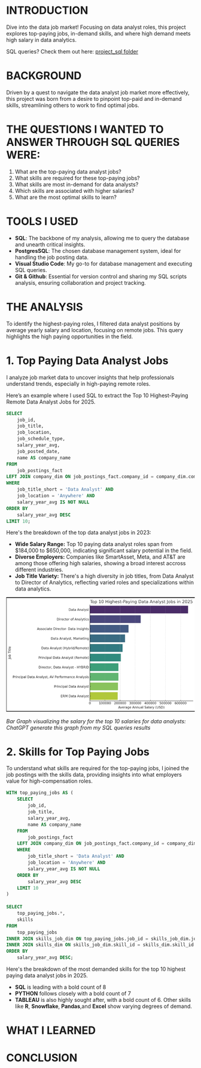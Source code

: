 # INTRODUCTION
Dive into the data job market! Focusing on data analyst roles, this project explores top-paying jobs, in-demand skills, and where high demand meets high salary in data analytics.

SQL queries? Check them out here:
[project_sql folder](/project_sql/)

# BACKGROUND
Driven by a quest to navigate the data analyst job market more effectively, this project was born from a desire to pinpoint top-paid and in-demand skills, streamlining others to work to find optimal jobs.

# THE QUESTIONS I WANTED TO ANSWER THROUGH SQL QUERIES WERE:
1. What are the top-paying data analyst jobs?
2. What skills are required for these top-paying jobs?
3. What skills are most in-demand for data analysts?
4. Which skills are associated with higher salaries?
5. What are the most optimal skills to learn?

# TOOLS I USED
- **SQL**: The backbone of my analysis, allowing me to query the database and unearth critical insights.
- **PostgresSQL**: The chosen database management system, ideal for handling the job posting data.
- **Visual Studio Code**: My go-to for database management and executing SQL queries.
- **Git & Github**: Essential for version control and sharing my SQL scripts analysis, ensuring collaboration and project tracking.

# THE ANALYSIS
To identify the highest-paying roles, I filtered data analyst positions by average yearly salary and location, focusing on remote jobs. This query highlights the high paying opportunities in the field.

# 1. Top Paying Data Analyst Jobs
I analyze job market data to uncover insights that help professionals understand trends, especially in high-paying remote roles.

Here’s an example where I used SQL to extract the Top 10 Highest-Paying Remote Data Analyst Jobs for 2025.

```sql
SELECT 
    job_id,
    job_title,
    job_location,
    job_schedule_type,
    salary_year_avg,
    job_posted_date,
    name AS company_name
FROM
    job_postings_fact
LEFT JOIN company_dim ON job_postings_fact.company_id = company_dim.company_id
WHERE
    job_title_short = 'Data Analyst' AND
    job_location = 'Anywhere' AND
    salary_year_avg IS NOT NULL
ORDER BY
    salary_year_avg DESC
LIMIT 10;
```
Here's the breakdown of the top data analyst jobs in 2023:

- **Wide Salary Range:** Top 10 paying data analyst roles span from $184,000 to $650,000, indicating significant salary potential in the field.
- **Diverse Employers:** Companies like SmartAsset, Meta, and AT&T are among those offering high salaries, showing a broad interest accross different industries.
- **Job Title Variety:** There's a high diversity in job titles, from Data Analyst to Director of Analytics, reflecting varied roles and specializations within data analytics.

![Top Paying Roles](assets\top10avgsalarydistr.jpeg)

*Bar Graph visualizing the salary for the top 10 salaries for data analysts: ChatGPT generate this graph from my SQL queries results*

# 2. Skills for Top Paying Jobs
To understand what skills are required for the top-paying jobs, I joined the job postings with the skills data, providing insights into what employers value for high-compensation roles.

```sql
WITH top_paying_jobs AS (
    SELECT 
        job_id,
        job_title,
        salary_year_avg,
        name AS company_name
    FROM
        job_postings_fact
    LEFT JOIN company_dim ON job_postings_fact.company_id = company_dim.company_id
    WHERE
        job_title_short = 'Data Analyst' AND
        job_location = 'Anywhere' AND
        salary_year_avg IS NOT NULL
    ORDER BY
        salary_year_avg DESC
    LIMIT 10
)

SELECT 
    top_paying_jobs.*,
    skills
FROM 
    top_paying_jobs
INNER JOIN skills_job_dim ON top_paying_jobs.job_id = skills_job_dim.job_id
INNER JOIN skills_dim ON skills_job_dim.skill_id = skills_dim.skill_id
ORDER BY 
    salary_year_avg DESC;
```

Here's the breakdown of the most demanded skills for the top 10 highest paying data analyst jobs in 2025.

- **SQL** is leading with a bold count of 8
- **PYTHON** follows closely with a bold count of 7
- **TABLEAU** is also highly sought after, with a bold count of 6. Other skills like **R**, **Snowflake**, **Pandas**,and **Excel** show varying degrees of demand.

# WHAT I LEARNED 

# CONCLUSION